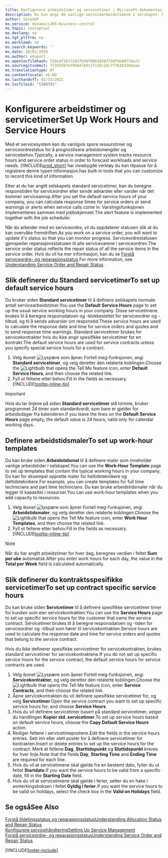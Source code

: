 ```yaml
---
title: Konfigurere arbeidstimer og servicetimer | Microsoft-dokumentasjon
description: Du kan angi de vanlige servicearbeidstimene i selskapet. Disse servicetimene brukes til å beregne responsdatoen og -klokkeslettet for serviceordrer og -tilbud, og til å sende advarsler om responstid.
author: SorenGP
ms.service: dynamics365-business-central
ms.topic: conceptual
ms.devlang: na
ms.tgt_pltfrm: na
ms.workload: na
ms.search.keywords: ''
ms.date: 10/01/2020
ms.author: edupont
ms.openlocfilehash: 559c4f2617241fb30f90639387f9df9e80739a22
ms.sourcegitcommit: ff2b55b7e790447e0c1fcd5c2ec7f7610338ebaa
ms.translationtype: HT
ms.contentlocale: nb-NO
ms.lasthandoff: 02/15/2021
ms.locfileid: "5380791"
---
```

# <a name="set-up-work-hours-and-service-hours"></a><span data-ttu-id="1cd13-104">Konfigurere arbeidstimer og servicetimer</span><span class="sxs-lookup"><span data-stu-id="1cd13-104">Set Up Work Hours and Service Hours</span></span>
<span data-ttu-id="1cd13-105">Med et servicesystem kan du vanligvis spore ressurstimer og serviceordrestatus for å prognostisere arbeidsmengder og servicebehov.</span><span class="sxs-lookup"><span data-stu-id="1cd13-105">Typically, a service management system tracks resource hours and service order status in order to forecast workloads and service needs.</span></span> [!INCLUDE[prod_short](includes/prod_short.md)] <span data-ttu-id="1cd13-106">har innebygde verktøy du kan tilpasse for å registrere denne typen informasjon.</span><span class="sxs-lookup"><span data-stu-id="1cd13-106">has built-in tools that you can customize to record this kind of information.</span></span>  
  
<span data-ttu-id="1cd13-107">Etter at du har angitt selskapets standard servicetimer, kan du beregne responstiden for serviceordrer eller sende advarsler eller varsler når det kommer serviceanrop.</span><span class="sxs-lookup"><span data-stu-id="1cd13-107">After you set the default service hours of your company, you can calculate response times for service orders or send warnings or alerts when service calls come in.</span></span> <span data-ttu-id="1cd13-108">Varslingsfunksjonen implementeres sammen med jobbskjemaet.</span><span class="sxs-lookup"><span data-stu-id="1cd13-108">The alert feature is implemented together with the job scheduler.</span></span>   
  
<span data-ttu-id="1cd13-109">Når du arbeider med en serviceordre, vil du oppdaterer statusen slik at du kan overvåke fremdriften.</span><span class="sxs-lookup"><span data-stu-id="1cd13-109">As you work on a service order, you will want to update it's status so that you can monitor progress.</span></span> <span data-ttu-id="1cd13-110">Serviceordrestatusen gjenspeiler reparasjonsstatusen til alle servicevarene i serviceordren.</span><span class="sxs-lookup"><span data-stu-id="1cd13-110">The service order status reflects the repair status of all the service items in the service order.</span></span> <span data-ttu-id="1cd13-111">Hvis du vil ha mer informasjon, kan du se [Forstå serviceordre- og reparasjonsstatus](service-order-repair-status.md).</span><span class="sxs-lookup"><span data-stu-id="1cd13-111">For more information, see [Understanding Service Order and Repair Status](service-order-repair-status.md).</span></span> 

## <a name="to-set-up-default-service-hours"></a><span data-ttu-id="1cd13-112">Slik definerer du Standard servicetimer</span><span class="sxs-lookup"><span data-stu-id="1cd13-112">To set up default service hours</span></span>  
<span data-ttu-id="1cd13-113">Du bruker siden **Standard servicetimer** til å definere selskapets normale antall servicearbeidstimer.</span><span class="sxs-lookup"><span data-stu-id="1cd13-113">You use the **Default Service Hours** page to set up the usual service working hours in your company.</span></span> <span data-ttu-id="1cd13-114">Disse servicetimene brukes til å beregne responsdatoen og -klokkeslettet for serviceordrer og -tilbud, og til å sende advarsler om responstid.</span><span class="sxs-lookup"><span data-stu-id="1cd13-114">These service hours are used to calculate the response date and time for service orders and quotes and to send response time warnings.</span></span> <span data-ttu-id="1cd13-115">Standard servicetimer brukes for servicekontrakter hvis du ikke angir spesifikke servicetimer for en kontrakt.</span><span class="sxs-lookup"><span data-stu-id="1cd13-115">The default service hours are used for service contracts unless you specify special service hours for a contract.</span></span>  
  
1. <span data-ttu-id="1cd13-116">Velg ikonet ![Lyspære som åpner Fortell meg-funksjonen](media/ui-search/search_small.png "Fortell hva du vil gjøre"), angi **Standard servicetimer**, og velg deretter den relaterte koblingen.</span><span class="sxs-lookup"><span data-stu-id="1cd13-116">Choose the ![Lightbulb that opens the Tell Me feature](media/ui-search/search_small.png "Tell me what you want to do") icon, enter **Default Service Hours**, and then choose the related link.</span></span>  
2. <span data-ttu-id="1cd13-117">Fyll ut feltene etter behov.</span><span class="sxs-lookup"><span data-stu-id="1cd13-117">Fill in the fields as necessary.</span></span> [!INCLUDE[tooltip-inline-tip](includes/tooltip-inline-tip_md.md)]  
  
> [!IMPORTANT]  
>  <span data-ttu-id="1cd13-118">Hvis du lar linjene på siden **Standard servicetimer** stå tomme, bruker programmet 24 timer som standardverdi, som bare er gjelder for arbeidsdager fra kalenderen.</span><span class="sxs-lookup"><span data-stu-id="1cd13-118">If you leave the lines on the **Default Service Hours** page empty, the default value is 24 hours, valid only for calendar working days.</span></span>  
  
## <a name="to-set-up-work-hour-templates"></a><span data-ttu-id="1cd13-119">Definere arbeidstidsmaler</span><span class="sxs-lookup"><span data-stu-id="1cd13-119">To set up work-hour templates</span></span>
<span data-ttu-id="1cd13-120">Du kan bruke siden **Arbeidstidsmal** til å definere maler som inneholder vanlige arbeidstider i selskapet.</span><span class="sxs-lookup"><span data-stu-id="1cd13-120">You can use the **Work-Hour Template** page to set up templates that contain the typical working hours in your company.</span></span> <span data-ttu-id="1cd13-121">Du kan for eksempel opprette maler for heltidsteknikere og deltidsteknikere.</span><span class="sxs-lookup"><span data-stu-id="1cd13-121">For example, you can create templates for full time technicians and part time technicians.</span></span> <span data-ttu-id="1cd13-122">Du kan bruke arbeidstidsmaler når du legger til kapasitet i ressurser.</span><span class="sxs-lookup"><span data-stu-id="1cd13-122">You can use work-hour templates when you add capacity to resources.</span></span>  
  
1. <span data-ttu-id="1cd13-123">Velg ikonet ![lyspære som åpner Fortell meg-funksjonen](media/ui-search/search_small.png "Fortell hva du vil gjøre"), angi **Arbeidstidsmaler**, og velg deretter den relaterte koblingen.</span><span class="sxs-lookup"><span data-stu-id="1cd13-123">Choose the ![Lightbulb that opens the Tell Me feature](media/ui-search/search_small.png "Tell me what you want to do") icon, enter **Work Hour Templates**, and then choose the related link.</span></span>  
2. <span data-ttu-id="1cd13-124">Fyll ut feltene etter behov.</span><span class="sxs-lookup"><span data-stu-id="1cd13-124">Fill in the fields as necessary.</span></span> [!INCLUDE[tooltip-inline-tip](includes/tooltip-inline-tip_md.md)]  
  
> [!Note]
> <span data-ttu-id="1cd13-125">Når du har angitt arbeidstimer for hver dag, beregnes verdien i feltet **Sum per uke** automatisk.</span><span class="sxs-lookup"><span data-stu-id="1cd13-125">After you enter work hours for each day, the value in the **Total per Week** field is calculated automatically.</span></span>  

## <a name="to-set-up-contract-specific-service-hours"></a><span data-ttu-id="1cd13-126">Slik definerer du kontraktsspesifikke servicetimer</span><span class="sxs-lookup"><span data-stu-id="1cd13-126">To set up contract specific service hours</span></span>  
<span data-ttu-id="1cd13-127">Du kan bruke siden **Servicetimer** til å definere spesifikke servicetimer timer for kunden som eier servicekontrakten.</span><span class="sxs-lookup"><span data-stu-id="1cd13-127">You can use the **Service Hours** page to set up specific service hours for the customer that owns the service contract.</span></span> <span data-ttu-id="1cd13-128">Servicetimer brukes til å beregne responsdatoen og -tiden for serviceordrer og -tilbud som hører til servicekontrakten.</span><span class="sxs-lookup"><span data-stu-id="1cd13-128">Service hours are used to calculate the response date and time for service orders and quotes that belong to the service contract.</span></span>  
  
<span data-ttu-id="1cd13-129">Hvis du ikke definerer spesifikke servicetimer for servicekontrakten, brukes standard servicetimer for servicekontraktene.</span><span class="sxs-lookup"><span data-stu-id="1cd13-129">If you do not set up specific service hours for the service contract, the default service hours for service contracts are used.</span></span>  
  
1. <span data-ttu-id="1cd13-130">Velg ikonet ![Lyspære som åpner Fortell meg-funksjonen](media/ui-search/search_small.png "Fortell hva du vil gjøre"), angi **Servicekontrakter**, og velg deretter den relaterte koblingen.</span><span class="sxs-lookup"><span data-stu-id="1cd13-130">Choose the ![Lightbulb that opens the Tell Me feature](media/ui-search/search_small.png "Tell me what you want to do") icon, enter **Service Contracts**, and then choose the related link.</span></span>  
2. <span data-ttu-id="1cd13-131">Åpne servicekontrakten du vil definere spesifikke servicetimer for, og velg **Servicetimer**.</span><span class="sxs-lookup"><span data-stu-id="1cd13-131">Open the service contract you want to set up specific service hours for, and choose **Service Hours**.</span></span>  
4. <span data-ttu-id="1cd13-132">Hvis du vil definere servicetimer basert på standard servicetimer, velger du handlingen **Kopier std. servicetimer**.</span><span class="sxs-lookup"><span data-stu-id="1cd13-132">To set up service hours based on default service hours, choose the **Copy Default Service Hours** action.</span></span>  
5. <span data-ttu-id="1cd13-133">Rediger feltene i servicetimepostene.</span><span class="sxs-lookup"><span data-stu-id="1cd13-133">Edit the fields in the service hours entries.</span></span> <span data-ttu-id="1cd13-134">Sett inn eller slett poster for å definere servicetimer for kontrakten.</span><span class="sxs-lookup"><span data-stu-id="1cd13-134">Insert or delete entries to set up the service hours for the contract.</span></span> <span data-ttu-id="1cd13-135">Merk at feltene **Dag**, **Starttidspunkt** og **Sluttidspunkt** kreves for hver linje.</span><span class="sxs-lookup"><span data-stu-id="1cd13-135">Note that the fields **Day**, **Starting Time** and **Ending Time** are required for each line.</span></span>  
6. <span data-ttu-id="1cd13-136">Hvis du vil at servicetimene skal gjelde fra en bestemt dato, fyller du ut feltet **Startdato**.</span><span class="sxs-lookup"><span data-stu-id="1cd13-136">If you want the service hours to be valid from a specific date, fill in the **Starting Date** field.</span></span>  
7. <span data-ttu-id="1cd13-137">Hvis du vil at servicetimene skal gjelde i ferier, setter du en hake i avmerkingsboksen i feltet **Gyldig i ferier**.</span><span class="sxs-lookup"><span data-stu-id="1cd13-137">If you want the service hours to be valid on holidays, select the check box in the **Valid on Holidays** field.</span></span>  

## <a name="see-also"></a><span data-ttu-id="1cd13-138">Se også</span><span class="sxs-lookup"><span data-stu-id="1cd13-138">See Also</span></span>  
[<span data-ttu-id="1cd13-139">Forstå tildelingsstatus og reparasjonsstatus</span><span class="sxs-lookup"><span data-stu-id="1cd13-139">Understanding Allocation Status and Repair Status</span></span>](service-allocation-status-and-repair-status.md)  
[<span data-ttu-id="1cd13-140">Konfigurere servicehåndtering</span><span class="sxs-lookup"><span data-stu-id="1cd13-140">Setting Up Service Management</span></span>](service-setup-service.md)  
[<span data-ttu-id="1cd13-141">Forstå serviceordre- og reparasjonsstatus</span><span class="sxs-lookup"><span data-stu-id="1cd13-141">Understanding Service Order and Repair Status</span></span>](service-order-repair-status.md)  


[!INCLUDE[footer-include](includes/footer-banner.md)]